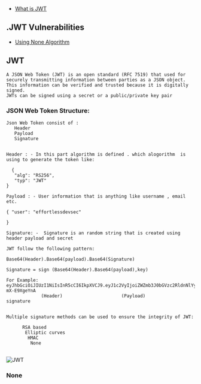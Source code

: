 
* [What is JWT](#JWT)

## .JWT Vulnerabilities

* [Using None Algorithm](#None)



## JWT

```
A JSON Web Token (JWT) is an open standard (RFC 7519) that used for securely transmitting information between parties as a JSON object. 
This information can be verified and trusted because it is digitally signed.
JWTs can be signed using a secret or a public/private key pair

````
### JSON Web Token Structure:

```
Json Web Token consist of :
   Header
   Payload
   Signature
  

Header : - In this part algorithm is defined . which alogorithm  is using to generate the token like:
  
  {
   "alg": "RS256",
   "typ": "JWT"
}

Payload : - User information that is anything like username , email etc.

{ "user": "effortlessdevsec"

}
  
Signature: -  Signature is an random string that is created using header payload and secret   

JWT follow the following pattern:

Base64(Header).Base64(payload).Base64(Signature)

Signature = sign (Base64(Header).Base64(payload),key)

For Example: 
eyJhbGciOiJIUzI1NiIsInR5cCI6IkpXVCJ9.eyJ1c2VyIjoiZWZmb3J0bGVzc2RldnNlYyJ9.q1gLIkSPBFAKPxe_Bj_Lhmwjsxjxuu0-mX-E9XgeYnA
             (Header)                      (Payload)                           signature


Multiple signature methods can be used to ensure the integrity of JWT:

      RSA based
       Elliptic curves
        HMAC
         None
```
##
![JWT ](https://github.com/effortlessdevsec/Web-Application-Hacks/blob/master/Images/jwt.png)

### None
```
```
